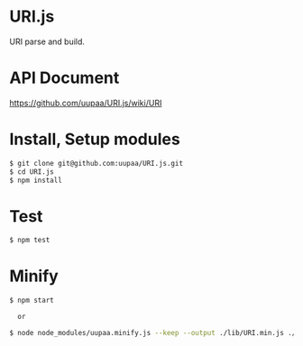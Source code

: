 URI.js
=========

URI parse and build.

# API Document

https://github.com/uupaa/URI.js/wiki/URI

# Install, Setup modules

```sh
$ git clone git@github.com:uupaa/URI.js.git
$ cd URI.js
$ npm install
```

# Test

```sh
$ npm test
```

# Minify

```sh
$ npm start

  or

$ node node_modules/uupaa.minify.js --keep --output ./lib/URI.min.js ./lib/URI.js
```

